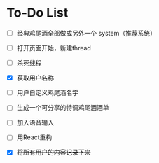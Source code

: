 # To-Do List

- [ ] 经典鸡尾酒全部做成另外一个 system（推荐系统）
- [ ] 打开页面开始，新建thread
- [ ] 杀死线程
- [x] ~~获取用户名称~~
- [ ] 用户自定义鸡尾酒名字
- [ ] 生成一个可分享的特调鸡尾酒酒单
- [ ] 加入语音输入
- [ ] 用React重构
- [x] ~~将所有用户的内容记录下来~~

